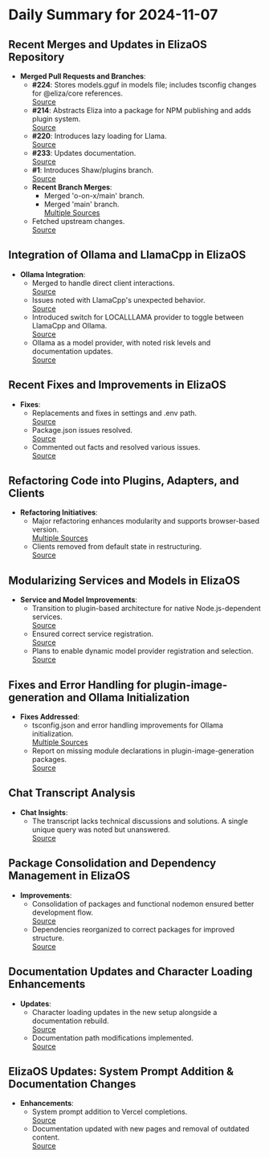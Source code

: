 # Daily Summary for 2024-11-07

## Recent Merges and Updates in ElizaOS Repository
- **Merged Pull Requests and Branches**:
  - **#224**: Stores models.gguf in models file; includes tsconfig changes for @eliza/core references.  
    [Source](https://github.com/elizaOS/eliza/commit/d1683bdedc0880f635b2aaffe9a2108b4aa6321f)
  - **#214**: Abstracts Eliza into a package for NPM publishing and adds plugin system.  
    [Source](https://github.com/elizaOS/eliza/commit/60d89a51f2b9f0ffbe362b08076b274639051789)
  - **#220**: Introduces lazy loading for Llama.  
    [Source](https://github.com/elizaOS/eliza/commit/c06e5984e0685673118908a5b1fcab36e5e07d81)
  - **#233**: Updates documentation.  
    [Source](https://github.com/elizaOS/eliza/commit/86c4ab279603ab388b9d7a0437b98b5591c91061)
  - **#1**: Introduces Shaw/plugins branch.  
    [Source](https://github.com/elizaOS/eliza/commit/b06b302dec8dfc48041430efe193cabd7286daa5)
  - **Recent Branch Merges**:
    - Merged 'o-on-x/main' branch.  
    - Merged 'main' branch.  
      [Multiple Sources](https://github.com/elizaOS/eliza/commit/c96957e5a5d17e343b499dd4d46ce403856ac5bc)
  - Fetched upstream changes.  
    [Source](https://github.com/elizaOS/eliza/commit/04fabb0cf5ac8a020394bd0a3d7d20d031ddce5a)
  
## Integration of Ollama and LlamaCpp in ElizaOS
- **Ollama Integration**:
  - Merged to handle direct client interactions.  
    [Source](https://github.com/elizaOS/eliza/commit/576457258b5e762a2874f130ea31f56d29470816)
  - Issues noted with LlamaCpp's unexpected behavior.  
    [Source](https://github.com/elizaOS/eliza/commit/c1a1c1f017abe38aec77474c13c6d23d18f7296f)
  - Introduced switch for LOCALLLAMA provider to toggle between LlamaCpp and Ollama.  
    [Source](https://github.com/elizaOS/eliza/commit/90e29e3d73521d607511c9c1664d5e835d14aba3)
  - Ollama as a model provider, with noted risk levels and documentation updates.  
    [Source](https://github.com/elizaOS/eliza/pull/221)

## Recent Fixes and Improvements in ElizaOS
- **Fixes**:
  - Replacements and fixes in settings and .env path.  
    [Source](https://github.com/elizaOS/eliza/commit/d59135793e53af203debee4438159dde36591bb2)
  - Package.json issues resolved.  
    [Source](https://github.com/elizaOS/eliza/pull/218)
  - Commented out facts and resolved various issues.  
    [Source](https://github.com/elizaOS/eliza/commit/8ae01367e19c9c1369a3fcfd9ec3c4894bff4626)

## Refactoring Code into Plugins, Adapters, and Clients
- **Refactoring Initiatives**:
  - Major refactoring enhances modularity and supports browser-based version.  
    [Multiple Sources](https://github.com/elizaOS/eliza/commit/504890b08f1a6d798124ca24bd6d5336915ffd65)
  - Clients removed from default state in restructuring.  
    [Source](https://github.com/elizaOS/eliza/commit/5d653b500becb5a622a1dc73da57ab70cbe89c5e)

## Modularizing Services and Models in ElizaOS
- **Service and Model Improvements**:
  - Transition to plugin-based architecture for native Node.js-dependent services.  
    [Source](https://github.com/elizaOS/eliza/issues/222)
  - Ensured correct service registration.  
    [Source](https://github.com/elizaOS/eliza/commit/4d872c9164ff4c4ea8a69ff3fe7f030a5f9079db)
  - Plans to enable dynamic model provider registration and selection.  
    [Source](https://github.com/elizaOS/eliza/issues/235)

## Fixes and Error Handling for plugin-image-generation and Ollama Initialization
- **Fixes Addressed**:
  - tsconfig.json and error handling improvements for Ollama initialization.  
    [Multiple Sources](https://github.com/elizaOS/eliza/commit/d4268b389cb31a990048cdc8966e7bbe00b68d03)
  - Report on missing module declarations in plugin-image-generation packages.  
    [Source](https://github.com/elizaOS/eliza/issues/227)

## Chat Transcript Analysis
- **Chat Insights**:
  - The transcript lacks technical discussions and solutions. A single unique query was noted but unanswered.  
    [Source](https://discord.com/channels/1253563208833433701/1326603270893867064)

## Package Consolidation and Dependency Management in ElizaOS
- **Improvements**:
  - Consolidation of packages and functional nodemon ensured better development flow.  
    [Source](https://github.com/elizaOS/eliza/commit/7a187369ece423f9b490ffb1d1db18cb83a51bf4)
  - Dependencies reorganized to correct packages for improved structure.  
    [Source](https://github.com/elizaOS/eliza/commit/aaed9a1e41a6bb6cea882b6cebb5e626b1973912)

## Documentation Updates and Character Loading Enhancements
- **Updates**:
  - Character loading updates in the new setup alongside a documentation rebuild.  
    [Source](https://github.com/elizaOS/eliza/commit/ad34b7862cbdb5e23161ee0e16ec223548b83e23)
  - Documentation path modifications implemented.  
    [Source](https://github.com/elizaOS/eliza/commit/34ec47ef05ba0dc7158bcb269511429ff8c255b8)

## ElizaOS Updates: System Prompt Addition & Documentation Changes
- **Enhancements**:
  - System prompt addition to Vercel completions.  
    [Source](https://github.com/elizaOS/eliza/commit/6a0cb8633667ef3aebb5bbf4bcbd7f3bbde95785)
  - Documentation updated with new pages and removal of outdated content.  
    [Source](https://github.com/elizaOS/eliza/pull/231)
